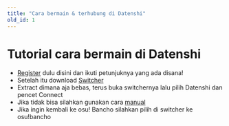```yaml
---
title: "Cara bermain & terhubung di Datenshi"
old_id: 1
---
```


# Tutorial cara bermain di Datenshi

- [Register](/register) dulu disini dan ikuti petunjuknya yang ada disana!
- Setelah itu download [Switcher](/switcher)
- Extract dimana aja bebas, terus buka switchernya lalu pilih Datenshi dan pencet Connect
- Jika tidak bisa silahkan gunakan cara [manual](/index.php?p=16&id=12)
- Jika ingin kembali ke osu! Bancho silahkan pilih di switcher ke osu!bancho
